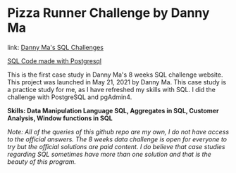 # Pizza Runner Challenge by Danny Ma <br />
link: [Danny Ma's SQL Challenges](https://8weeksqlchallenge.com/case-study-1/) <br />

[SQL Code made with Postgresql](https://github.com/dcprecilla/Data-Analysis-Portfolio-Projects/blob/main/SQL%20Projects/Data%20with%20Danny%20Challenges/Danny's%20Diner/Danny_Diner.sql)
<br />

This is the first case study in Danny Ma's 8 weeks SQL challenge website. This project was launched in May 21, 2021 by Danny Ma. This case study is a practice study for me, as I have refreshed my skills with SQL. I did the challenge with PostgreSQL and pgAdmin4.

<b>Skills: Data Manipulation Language SQL, Aggregates in SQL, Customer Analysis, Window functions in SQL</b>

<i>Note: All of the queries of this github repo are my own, I do not have access to the official answers. The 8 weeks data challenge is open for everyone to try but the official solutions are paid content. I do believe that case studies regarding SQL sometimes have more than one solution and that is the beauty of this program. </i>

